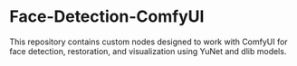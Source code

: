 # Face-Detection-ComfyUI
This repository contains custom nodes designed to work with ComfyUI for face detection, restoration, and visualization using YuNet and dlib models.
